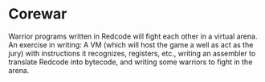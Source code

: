 # Corewar
Warrior programs written in Redcode will fight each other in a virtual arena. An exercise in writing: A VM (which will host the game a well as act as the jury) with instructions it recognizes, registers, etc., writing an assembler to translate Redcode into bytecode, and writing some warriors to fight in the arena.
